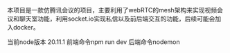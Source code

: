 本项目是一款仿腾讯会议的项目，主要利用了webRTC的mesh架构来实现视频会议和聊天室功能，利用socket.io实现私信以及前后端交互的功能，后续可能会加入docker。

当前node版本 20.11.1
前端命令npm run dev
后端命令nodemon